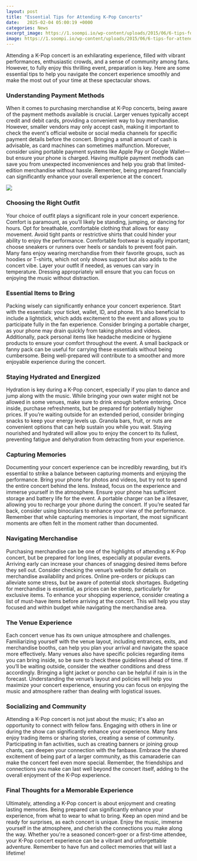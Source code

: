 ```yaml
---
layout: post
title: "Essential Tips for Attending K-Pop Concerts"
date:   2025-02-04 05:00:19 +0000
categories: News
excerpt_image: https://1.soompi.io/wp-content/uploads/2015/06/6-tips-for-attending-music-shows-in-korea.jpg
image: https://1.soompi.io/wp-content/uploads/2015/06/6-tips-for-attending-music-shows-in-korea.jpg
---
```


Attending a K-Pop concert is an exhilarating experience, filled with vibrant performances, enthusiastic crowds, and a sense of community among fans. However, to fully enjoy this thrilling event, preparation is key. Here are some essential tips to help you navigate the concert experience smoothly and make the most out of your time at these spectacular shows.
### Understanding Payment Methods
When it comes to purchasing merchandise at K-Pop concerts, being aware of the payment methods available is crucial. Larger venues typically accept credit and debit cards, providing a convenient way to buy merchandise. However, smaller vendors may only accept cash, making it important to check the event's official website or social media channels for specific payment details before the concert.
Bringing a small amount of cash is advisable, as card machines can sometimes malfunction. Moreover, consider using portable payment systems like Apple Pay or Google Wallet—but ensure your phone is charged. Having multiple payment methods can save you from unexpected inconveniences and help you grab that limited-edition merchandise without hassle. Remember, being prepared financially can significantly enhance your overall experience at the concert.

![](https://1.soompi.io/wp-content/uploads/2015/06/6-tips-for-attending-music-shows-in-korea.jpg)
### Choosing the Right Outfit
Your choice of outfit plays a significant role in your concert experience. Comfort is paramount, as you’ll likely be standing, jumping, or dancing for hours. Opt for breathable, comfortable clothing that allows for easy movement. Avoid tight pants or restrictive shirts that could hinder your ability to enjoy the performance. 
Comfortable footwear is equally important; choose sneakers or runners over heels or sandals to prevent foot pain. Many fans enjoy wearing merchandise from their favorite groups, such as hoodies or T-shirts, which not only shows support but also adds to the concert vibe. Layer your outfit if needed, as venues can vary in temperature. Dressing appropriately will ensure that you can focus on enjoying the music without distraction.
### Essential Items to Bring
Packing wisely can significantly enhance your concert experience. Start with the essentials: your ticket, wallet, ID, and phone. It’s also beneficial to include a lightstick, which adds excitement to the event and allows you to participate fully in the fan experience. 
Consider bringing a portable charger, as your phone may drain quickly from taking photos and videos. Additionally, pack personal items like headache medicine or hygiene products to ensure your comfort throughout the event. A small backpack or fanny pack can be useful for carrying these essentials without being cumbersome. Being well-prepared will contribute to a smoother and more enjoyable experience during the concert.
### Staying Hydrated and Energized
Hydration is key during a K-Pop concert, especially if you plan to dance and jump along with the music. While bringing your own water might not be allowed in some venues, make sure to drink enough before entering. Once inside, purchase refreshments, but be prepared for potentially higher prices. 
If you’re waiting outside for an extended period, consider bringing snacks to keep your energy levels up. Granola bars, fruit, or nuts are convenient options that can help sustain you while you wait. Staying nourished and hydrated will allow you to enjoy the concert to its fullest, preventing fatigue and dehydration from detracting from your experience.
### Capturing Memories
Documenting your concert experience can be incredibly rewarding, but it’s essential to strike a balance between capturing moments and enjoying the performance. Bring your phone for photos and videos, but try not to spend the entire concert behind the lens. Instead, focus on the experience and immerse yourself in the atmosphere.
Ensure your phone has sufficient storage and battery life for the event. A portable charger can be a lifesaver, allowing you to recharge your phone during the concert. If you’re seated far back, consider using binoculars to enhance your view of the performance. Remember that while capturing memories is important, the most significant moments are often felt in the moment rather than documented.
### Navigating Merchandise
Purchasing merchandise can be one of the highlights of attending a K-Pop concert, but be prepared for long lines, especially at popular events. Arriving early can increase your chances of snagging desired items before they sell out. Consider checking the venue’s website for details on merchandise availability and prices.
Online pre-orders or pickups can alleviate some stress, but be aware of potential stock shortages. Budgeting for merchandise is essential, as prices can be steep, particularly for exclusive items. To enhance your shopping experience, consider creating a list of must-have items before arriving at the concert. This will help you stay focused and within budget while navigating the merchandise area.
### The Venue Experience
Each concert venue has its own unique atmosphere and challenges. Familiarizing yourself with the venue layout, including entrances, exits, and merchandise booths, can help you plan your arrival and navigate the space more effectively. Many venues also have specific policies regarding items you can bring inside, so be sure to check these guidelines ahead of time.
If you’ll be waiting outside, consider the weather conditions and dress accordingly. Bringing a light jacket or poncho can be helpful if rain is in the forecast. Understanding the venue’s layout and policies will help you maximize your concert experience, ensuring you can focus on enjoying the music and atmosphere rather than dealing with logistical issues.
### Socializing and Community
Attending a K-Pop concert is not just about the music; it's also an opportunity to connect with fellow fans. Engaging with others in line or during the show can significantly enhance your experience. Many fans enjoy trading items or sharing stories, creating a sense of community.
Participating in fan activities, such as creating banners or joining group chants, can deepen your connection with the fanbase. Embrace the shared excitement of being part of a larger community, as this camaraderie can make the concert feel even more special. Remember, the friendships and connections you make can last well beyond the concert itself, adding to the overall enjoyment of the K-Pop experience.
### Final Thoughts for a Memorable Experience
Ultimately, attending a K-Pop concert is about enjoyment and creating lasting memories. Being prepared can significantly enhance your experience, from what to wear to what to bring. Keep an open mind and be ready for surprises, as each concert is unique. 
Enjoy the music, immerse yourself in the atmosphere, and cherish the connections you make along the way. Whether you're a seasoned concert-goer or a first-time attendee, your K-Pop concert experience can be a vibrant and unforgettable adventure. Remember to have fun and collect memories that will last a lifetime!
